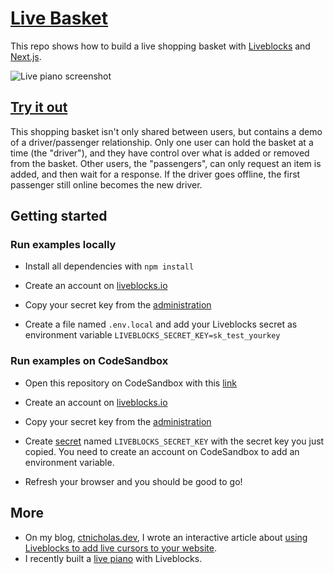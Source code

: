 # [Live Basket](https://livebasket.ctnicholas.dev)

This repo shows how to build a live shopping basket with [Liveblocks](https://liveblocks.io) and [Next.js](https://nextjs.org/).

![Live piano screenshot](https://livebasket.ctnicholas.dev/screenshot.png)


## [Try it out](https://livebasket.ctnicholas.dev)

This shopping basket isn't only shared between users, but contains a demo of a driver/passenger relationship.
Only one user can hold the basket at a time (the "driver"), and they have control over what is added or 
removed from the basket. Other users, the "passengers", can only request an item is added, and then wait for
a response. If the driver goes offline, the first passenger still online becomes the new driver.

## Getting started

### Run examples locally

- Install all dependencies with `npm install`

- Create an account on [liveblocks.io](https://liveblocks.io/dashboard)

- Copy your secret key from the [administration](https://liveblocks.io/dashboard/apikeys)

- Create a file named `.env.local` and add your Liveblocks secret as environment variable `LIVEBLOCKS_SECRET_KEY=sk_test_yourkey`

### Run examples on CodeSandbox

- Open this repository on CodeSandbox with this [link](https://codesandbox.io/s/live-basket-with-liveblocks-next-js-xh3bm)

- Create an account on [liveblocks.io](https://liveblocks.io/dashboard)

- Copy your secret key from the [administration](https://liveblocks.io/dashboard/apikeys)

- Create [secret](https://codesandbox.io/docs/secrets) named `LIVEBLOCKS_SECRET_KEY` with the secret key you just copied. You need to create an account on CodeSandbox to add an environment variable.

- Refresh your browser and you should be good to go!


## More

- On my blog, [ctnicholas.dev](https://www.ctnicholas.dev/), I wrote an interactive article
about [using Liveblocks to add live cursors to your website](https://www.ctnicholas.dev/articles/live-cursors-with-liveblocks).
- I recently built a [live piano](https://github.com/CTNicholas/liveblocks-live-piano-next-js) with Liveblocks.
